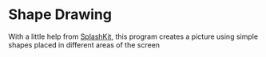 # Shape Drawing
With a little help from [SplashKit](https://github.com/splashkit "SplashKit GitHub"), this program creates a picture using simple shapes placed in different areas of the screen
